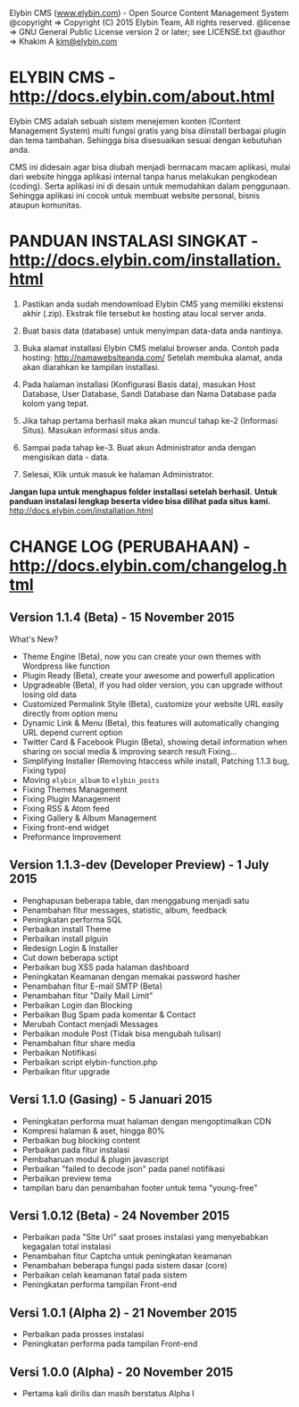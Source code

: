 Elybin CMS (www.elybin.com) - Open Source Content Management System
@copyright => Copyright (C) 2015 Elybin Team, All rights reserved.
@license   => GNU General Public License version 2 or later; see LICENSE.txt
@author    => Khakim A <kim@elybin.com>

ELYBIN CMS - http://docs.elybin.com/about.html
=========================================
Elybin CMS adalah sebuah sistem menejemen konten (Content Management System) multi fungsi gratis yang bisa diinstall berbagai plugin dan tema tambahan. Sehingga bisa disesuaikan sesuai dengan kebutuhan anda.

CMS ini didesain agar bisa diubah menjadi bermacam macam aplikasi, mulai dari website hingga aplikasi internal tanpa harus melakukan pengkodean (coding). Serta aplikasi ini di desain untuk memudahkan dalam penggunaan. Sehingga aplikasi ini cocok untuk membuat website personal, bisnis ataupun komunitas.

PANDUAN INSTALASI SINGKAT - http://docs.elybin.com/installation.html
=========================================
1. Pastikan anda sudah mendownload Elybin CMS yang memiliki ekstensi akhir (.zip). Ekstrak file tersebut ke hosting atau local server anda.

2. Buat basis data (database) untuk menyimpan data-data anda nantinya.

3. Buka alamat installasi Elybin CMS melalui browser anda. Contoh pada hosting: http://namawebsiteanda.com/
Setelah membuka alamat, anda akan diarahkan ke tampilan installasi.

4. Pada halaman installasi (Konfigurasi Basis data), masukan Host Database, User Database, Sandi Database dan Nama Database pada kolom yang tepat.

5. Jika tahap pertama berhasil maka akan muncul tahap ke-2 (Informasi Situs). Masukan informasi situs anda.

6. Sampai pada tahap ke-3. Buat akun Administrator anda dengan mengisikan data - data.

7. Selesai, Klik untuk masuk ke halaman Administrator.

**Jangan lupa untuk menghapus folder installasi setelah berhasil.**
**Untuk panduan instalasi lengkap beserta video bisa dilihat pada situs kami.**
http://docs.elybin.com/installation.html



CHANGE LOG (PERUBAHAAN) - http://docs.elybin.com/changelog.html
=========================================
Version 1.1.4 (Beta) - 15 November 2015
----------------------
What's New?
- Theme Engine (Beta), now you can create your own themes with Wordpress like function
- Plugin Ready (Beta), create your awesome and powerfull application
- Upgradeable (Beta), if you had older version, you can upgrade without losing old data
- Customized Permalink Style (Beta), customize your website URL easily directly from option menu
- Dynamic Link & Menu (Beta), this features will automatically changing URL depend current option
- Twitter Card & Facebook Plugin (Beta), showing detail information when sharing on
  social media & improving search result
Fixing...
- Simplifying Installer (Removing htaccess while install, Patching 1.1.3 bug, Fixing typo)
- Moving `elybin_album` to `elybin_posts`
- Fixing Themes Management
- Fixing Plugin Management
- Fixing RSS & Atom feed
- Fixing Gallery & Album Management
- Fixing front-end widget
- Preformance Improvement

Version 1.1.3-dev (Developer Preview) - 1 July 2015
----------------------
- Penghapusan beberapa table, dan menggabung menjadi satu
- Penambahan fitur messages, statistic, album, feedback
- Peningkatan performa SQL
- Perbaikan install Theme
- Perbaikan install plguin
- Redesign Login & Installer
- Cut down beberapa sctipt
- Perbaikan bug XSS pada halaman dashboard
- Peningkatan Keamanan dengan memakai password hasher
- Penambahan fitur E-mail SMTP (Beta)
- Penambahan fitur "Daily Mail Limit"
- Perbaikan Login dan Blocking
- Perbaikan Bug Spam pada komentar & Contact
- Merubah Contact menjadi Messages
- Perbaikan module Post (Tidak bisa mengubah tulisan)
- Penambahan fitur share media
- Perbaikan Notifikasi
- Perbaikan script elybin-function.php
- Perbaikan fitur upgrade

Versi 1.1.0 (Gasing) - 5 Januari 2015
-----------------------
- Peningkatan performa muat halaman dengan mengoptimalkan CDN
- Kompresi halaman & aset, hingga 80%
- Perbaikan bug blocking content
- Perbaikan pada fitur instalasi
- Pembaharuan modul & plugin javascript
- Perbaikan "failed to decode json" pada panel notifikasi
- Perbaikan preview tema
- tampilan baru dan penambahan footer untuk tema "young-free"

Versi 1.0.12 (Beta) - 24 November 2015
-----------------------
- Perbaikan pada "Site Url" saat proses instalasi yang menyebabkan kegagalan total instalasi
- Penambahan fitur Captcha untuk peningkatan keamanan
- Penambahan beberapa fungsi pada sistem dasar (core)
- Perbaikan celah keamanan fatal pada sistem
- Peningkatan performa tampilan Front-end

Versi 1.0.1 (Alpha 2) - 21 November 2015
-----------------------
- Perbaikan pada prosses instalasi
- Peningkatan performa pada tampilan Front-end

Versi 1.0.0 (Alpha) - 20 November 2015
-----------------------
- Pertama kali dirilis dan masih berstatus Alpha I
